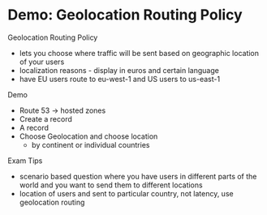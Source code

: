 # Demo: Geolocation Routing Policy

Geolocation Routing Policy
- lets you choose where traffic will be sent based on geographic location of your users
- localization reasons - display in euros and certain language
- have EU users route to eu-west-1 and US users to us-east-1

Demo
- Route 53 -> hosted zones
- Create a record
- A record
- Choose Geolocation and choose location
	- by continent or individual countries


Exam Tips
- scenario based question where you have users in different parts of the world and you want to send them to different locations
- location of users and sent to particular country, not latency, use geolocation routing